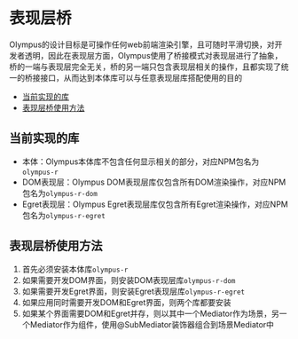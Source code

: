 # 表现层桥

Olympus的设计目标是可操作任何web前端渲染引擎，且可随时平滑切换，对开发者透明，因此在表现层方面，Olympus使用了桥接模式对表现层进行了抽象，桥的一端与表现层完全无关，桥的另一端只包含表现层相关的操作，且都实现了统一的桥接接口，从而达到本体库可以与任意表现层库搭配使用的目的

- [当前实现的库](#当前实现的库)
- [表现层桥使用方法](#表现层桥使用方法)

## 当前实现的库

- 本体：Olympus本体库不包含任何显示相关的部分，对应NPM包名为`olympus-r`
- DOM表现层：Olympus DOM表现层库仅包含所有DOM渲染操作，对应NPM包名为`olympus-r-dom`
- Egret表现层：Olympus Egret表现层库仅包含所有Egret渲染操作，对应NPM包名为`olympus-r-egret`

## 表现层桥使用方法

1. 首先必须安装本体库`olympus-r`
2. 如果需要开发DOM界面，则安装DOM表现层库`olympus-r-dom`
3. 如果需要开发Egret界面，则安装Egret表现层库`olympus-r-egret`
4. 如果应用同时需要开发DOM和Egret界面，则两个库都要安装
5. 如果某个界面需要DOM和Egret并存，则以其中一个Mediator作为场景，另一个Mediator作为组件，使用@SubMediator装饰器组合到场景Mediator中